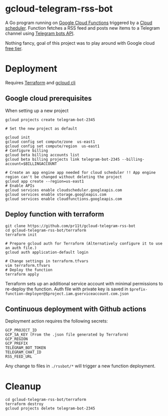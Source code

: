 # gcloud-telegram-rss-bot

A Go program running on [Google Cloud Functions](https://cloud.google.com/functions) triggered by a
[Cloud scheduler](https://cloud.google.com/scheduler).
Function fetches a RSS feed and posts new items to a Telegram channel using [Telegram bots API](https://core.telegram.org/bots/api).

Nothing fancy, goal of this project was to play around with Google cloud [free tier](https://cloud.google.com/free/).

# Deployment

Requires [Terraform](https://www.terraform.io/downloads.html) and [gcloud cli](https://cloud.google.com/sdk/docs#install_the_latest_cloud_tools_version_cloudsdk_current_version)

## Google cloud prerequisites

When setting up a new project

```
gcloud projects create telegram-bot-2345

# Set the new project as default

gcloud init
gcloud config set compute/zone  us-east1
gcloud config set compute/region  us-east1
# Configure billing
gcloud beta billing accounts list
gcloud beta billing projects link telegram-bot-2345 --billing-account=$BILLINGACCOUNT

# Create an app engine app needed for cloud scheduler !! App engine region can't be changed without deleting the project
gcloud app create --region=us-east1
# Enable APIs
gcloud services enable cloudscheduler.googleapis.com
gcloud services enable storage.googleapis.com
gcloud services enable cloudfunctions.googleapis.com
```

## Deploy function with terraform

```
git clone https://github.com/pr11t/gcloud-telegram-rss-bot
cd gcloud-telegram-rss-bot/terraform
terraform init

# Prepare gcloud auth for Terraform (Alternatively configure it to use an auth file.)
gcloud auth application-default login

# Change settings in terraform.tfvars
vim terraform.tfvars
# Deploy the function
terraform apply
```

Terraform sets up an additional service account with minimal permissions to re-deploy the function.
Auth file with private key is saved in `$prefix-function-deployer@$project.iam.gserviceaccount.com.json`

## Continuous deployment with Github actions

Deployment action requires the following secrets:

```
GCP_PROJECT_ID
GCP_SA_KEY (From the .json file generated by Terraform)
GCP_REGION
GCP_PREFIX
TELEGRAM_BOT_TOKEN
TELEGRAM_CHAT_ID
RSS_FEED_URL
```

Any change to files in `./rssbot/*` will trigger a new function deployment.

# Cleanup

```
cd gcloud-telegram-rss-bot/terraform
terraform destroy
gcloud projects delete telegram-bot-2345
```

